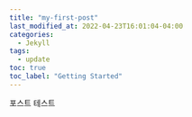 ```yaml
---
title: "my-first-post"
last_modified_at: 2022-04-23T16:01:04-04:00
categories:
  - Jekyll
tags:
  - update
toc: true
toc_label: "Getting Started"
---
```


포스트 테스트
